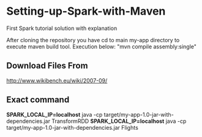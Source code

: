 # Setting-up-Spark-with-Maven
First Spark tutorial solution with explanation

After cloning the repository you have cd to main my-app directory to execute maven build tool.
Execution below:
"mvn compile assembly:single"

## Download Files From
http://www.wikibench.eu/wiki/2007-09/

## Exact command
**SPARK_LOCAL_IP=localhost** java -cp target/my-app-1.0-jar-with-dependencies.jar TransformRDD <file-name>
**SPARK_LOCAL_IP=localhost** java -cp target/my-app-1.0-jar-with-dependencies.jar Flights <file-name> <city-name>
